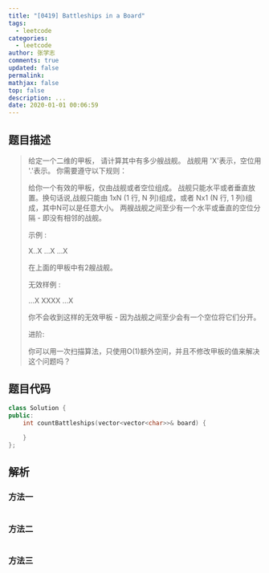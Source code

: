 ```yaml
---
title: "[0419] Battleships in a Board"
tags:
  - leetcode
categories:
  - leetcode
author: 张学志
comments: true
updated: false
permalink:
mathjax: false
top: false
description: ...
date: 2020-01-01 00:06:59
---
```


## 题目描述

> 给定一个二维的甲板， 请计算其中有多少艘战舰。 战舰用 'X'表示，空位用 '.'表示。 你需要遵守以下规则： 
> 
> 
> 给你一个有效的甲板，仅由战舰或者空位组成。 
> 战舰只能水平或者垂直放置。换句话说,战舰只能由 1xN (1 行, N 列)组成，或者 Nx1 (N 行, 1 列)组成，其中N可以是任意大小。 
> 两艘战舰之间至少有一个水平或垂直的空位分隔 - 即没有相邻的战舰。 
> 
> 
> 示例 : 
> 
> 
> X..X
> ...X
> ...X
> 
> 
> 在上面的甲板中有2艘战舰。 
> 
> 无效样例 : 
> 
> 
> ...X
> XXXX
> ...X
> 
> 
> 你不会收到这样的无效甲板 - 因为战舰之间至少会有一个空位将它们分开。 
> 
> 进阶: 
> 
> 你可以用一次扫描算法，只使用O(1)额外空间，并且不修改甲板的值来解决这个问题吗？ 
> 

## 题目代码

```cpp
class Solution {
public:
    int countBattleships(vector<vector<char>>& board) {
        
    }
};
```

## 解析

### 方法一

```cpp

```

### 方法二

```cpp

```

### 方法三

```cpp

```

